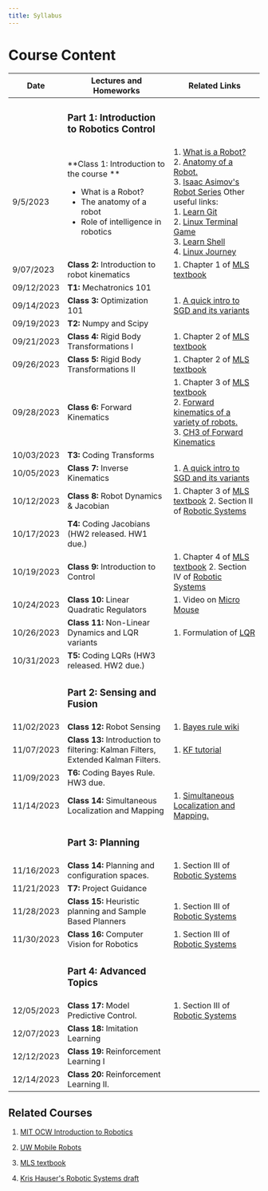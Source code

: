 ```yaml
---
title: Syllabus
---
```

# Course Content

| Date | Lectures and Homeworks | Related Links |
|---|---|---|
|  | <h3> Part 1: Introduction to Robotics Control</h3> |  |
| 9/5/2023 | **Class 1: Introduction to the course ** <ul><li>What is a Robot?</li><li>The anatomy of a robot</li><li>Role of intelligence in robotics</li></ul> | 1. [What is a Robot?](https://robots.ieee.org/learn/what-is-a-robot/) <br />2. [Anatomy of a Robot.](http://motion.cs.illinois.edu/RoboticSystems/AnatomyOfARobot.html) <br />3. [Isaac Asimov's Robot Series](https://www.penguinrandomhouse.com/series/RBS/the-robot-series) Other useful links:<br /> 1. [Learn Git](https://learngitbranching.js.org/?locale=en_US) <br /> 2. [Linux Terminal Game](http://web.mit.edu/mprat/Public/web/Terminus/Web/main.html) <br /> 3. [Learn Shell](https://www.learnshell.org/) <br /> 4. [Linux Journey](https://linuxjourney.com/) |
| 9/07/2023 | **Class 2:** Introduction to robot kinematics | 1. Chapter 1 of [MLS textbook](http://www.cse.lehigh.edu/~trink/Courses/RoboticsII/reading/murray-li-sastry-94-complete.pdf) |
| 09/12/2023 | **T1:** Mechatronics 101 | |
| 09/14/2023 | **Class 3:**  Optimization 101 | 1. [A quick intro to SGD and its variants](https://ruder.io/optimizing-gradient-descent/) |
| 09/19/2023 | **T2:** Numpy and Scipy |  |
| 09/21/2023 | **Class 4:** Rigid Body Transformations I | 1. Chapter 2 of [MLS textbook](http://www.cse.lehigh.edu/~trink/Courses/RoboticsII/reading/murray-li-sastry-94-complete.pdf)|
| 09/26/2023 | **Class 5:** Rigid Body Transformations II | 1. Chapter 2 of [MLS textbook](http://www.cse.lehigh.edu/~trink/Courses/RoboticsII/reading/murray-li-sastry-94-complete.pdf) |
| 09/28/2023 | **Class 6:** Forward Kinematics | 1. Chapter 3 of [MLS textbook](http://www.cse.lehigh.edu/~trink/Courses/RoboticsII/reading/murray-li-sastry-94-complete.pdf)<br /> 2. [Forward kinematics of a variety of robots.](https://www.sciencedirect.com/topics/engineering/forward-kinematics)<br/> 3. [CH3 of Forward Kinematics](https://users.cs.duke.edu/~brd/Teaching/Bio/asmb/current/Papers/chap3-forward-kinematics.pdf)|
| 10/03/2023 | **T3:** Coding Transforms | |
| 10/05/2023 |**Class 7:**  Inverse Kinematics  | 1. [A quick intro to SGD and its variants](https://ruder.io/optimizing-gradient-descent/) |
| 10/12/2023 | **Class 8:** Robot Dynamics & Jacobian | 1. Chapter 3 of [MLS textbook](http://www.cse.lehigh.edu/~trink/Courses/RoboticsII/reading/murray-li-sastry-94-complete.pdf) 2. Section II of [Robotic Systems](https://motion.cs.illinois.edu/RoboticSystems/)|
| 10/17/2023 |**T4:** Coding Jacobians (HW2 released. HW1 due.) ||
| 10/19/2023 | **Class 9:** Introduction to Control | 1. Chapter 4 of [MLS textbook](http://www.cse.lehigh.edu/~trink/Courses/RoboticsII/reading/murray-li-sastry-94-complete.pdf) 2. Section IV of [Robotic Systems](https://motion.cs.illinois.edu/RoboticSystems/) |
| 10/24/2023 | **Class 10:**  Linear Quadratic Regulators |1. Video on [Micro Mouse](https://youtu.be/A4hzCcFikm0) |
| 10/26/2023 | **Class 11:** Non-Linear Dynamics and LQR variants |1. Formulation of [LQR](https://www.cds.caltech.edu/~murray/courses/cds110/wi06/lqr.pdf)|
| 10/31/2023 |**T5:** Coding LQRs (HW3 released. HW2 due.) ||
| | <h3> Part 2: Sensing and Fusion</h3> | |
|11/02/2023 | **Class 12:** Robot Sensing | 1. [Bayes rule wiki](https://en.wikipedia.org/wiki/Bayes%27_theorem)|
| 11/07/2023 |**Class 13:**  Introduction to filtering: Kalman Filters, Extended Kalman Filters. | 1. [KF tutorial](https://www.kalmanfilter.net/default.aspx)|
| 11/09/2023 |**T6:** Coding Bayes Rule. HW3 due. ||
| 11/14/2023 |**Class 14:** Simultaneous Localization and Mapping|1. [Simultaneous Localization and Mapping.](https://people.eecs.berkeley.edu/~pabbeel/cs287-fa09/readings/Durrant-Whyte_Bailey_SLAM-tutorial-I.pdf) |
| | <h3>Part 3: Planning</h3> | |
| 11/16/2023 | **Class 14:** Planning and configuration spaces. | 1. Section III of [Robotic Systems](https://motion.cs.illinois.edu/RoboticSystems/)|
| 11/21/2023 | **T7:** Project Guidance | |
| 11/28/2023 | **Class 15:** Heuristic planning and Sample Based Planners |1. Section III of [Robotic Systems](https://motion.cs.illinois.edu/RoboticSystems/) |
| 11/30/2023 | **Class 16:** Computer Vision for Robotics | 1. Section III of [Robotic Systems](https://motion.cs.illinois.edu/RoboticSystems/)|
| | <h3>Part 4: Advanced Topics</h3> | |
| 12/05/2023 | **Class 17:** Model Predictive Control. | 1. Section III of [Robotic Systems](https://motion.cs.illinois.edu/RoboticSystems/)|
| 12/07/2023 | **Class 18:** Imitation Learning | |
| 12/12/2023 | **Class 19:** Reinforcement Learning I | |
| 12/14/2023 | **Class 20:** Reinforcement Learning II. | |



## Related Courses
1. [MIT OCW Introduction to Robotics](https://ocw.mit.edu/courses/mechanical-engineering/2-12-introduction-to-robotics-fall-2005/lecture-notes/)

2. [UW Mobile Robots](https://courses.cs.washington.edu/courses/cse490r/19sp/)

3. [MLS textbook](http://www.cse.lehigh.edu/~trink/Courses/RoboticsII/reading/murray-li-sastry-94-complete.pdf)

4. [Kris Hauser's Robotic Systems draft](https://motion.cs.illinois.edu/RoboticSystems/)

